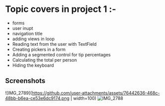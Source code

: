 # **Topic covers in project 1 :-**
- forms
- user inupt
- navigation title
- adding views in loop
- Reading text from the user with TextField
- Creating pickers in a form
- Adding a segmented control for tip percentages
- Calculating the total per person
- Hiding the keyboard


## **Screenshots**
![IMG_2789](https://github.com/user-attachments/assets/76442636-468c-48bb-b6ea-ce53e6dc9174.png | width=100)
![IMG_2788](https://github.com/user-attachments/assets/f793a7dd-c8e3-47cc-a9d1-94ac1e229e7c)
